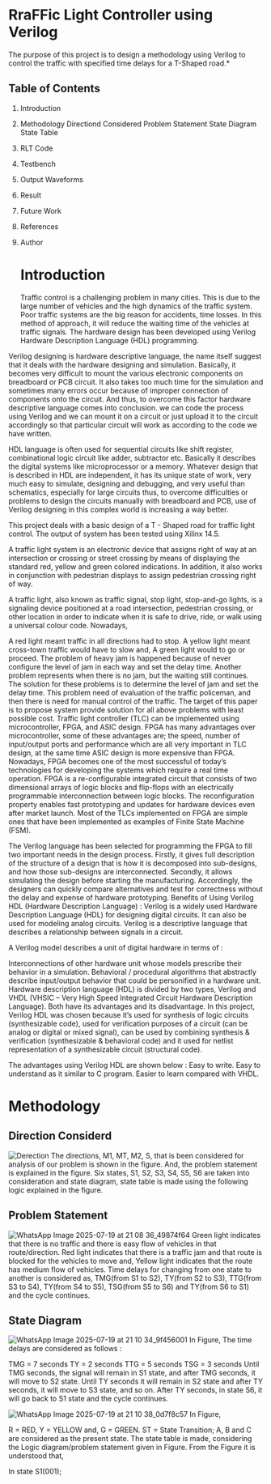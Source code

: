 # RraFFic Light Controller using Verilog
The purpose of this project is to design a methodology using Verilog to control the traffic with specified time delays for a T-Shaped road.*

## Table of Contents
 1. Introduction
 2. Methodology
      Directiond Considered
      Problem Statement
      State Diagram
      State Table
3. RLT Code
4. Testbench
5. Output Waveforms
6. Result
7. Future Work
8. References
9. Author

    # Introduction
   Traffic control is a challenging problem in many cities. This is due to the large number of vehicles and the high dynamics of the traffic system. Poor traffic systems are the big reason for accidents, time losses. In this method of approach, it will reduce the waiting time of the vehicles at traffic signals. The hardware design has been developed using Verilog Hardware Description Language (HDL) programming.

Verilog designing is hardware descriptive language, the name itself suggest that it deals with the hardware designing and simulation. Basically, it becomes very difficult to mount the various electronic components on breadboard or PCB circuit. It also takes too much time for the simulation and sometimes many errors occur because of improper connection of components onto the circuit. And thus, to overcome this factor hardware descriptive language comes into conclusion. we can code the process using Verilog and we can mount it on a circuit or just upload it to the circuit accordingly so that particular circuit will work as according to the code we have written.

HDL language is often used for sequential circuits like shift register, combinational logic circuit like adder, subtractor etc. Basically it describes the digital systems like microprocessor or a memory. Whatever design that is described in HDL are independent, it has its unique state of work, very much easy to simulate, designing and debugging, and very useful than schematics, especially for large circuits thus, to overcome difficulties or problems to design the circuits manually with breadboard and PCB, use of Verilog designing in this complex world is increasing a way better.

This project deals with a basic design of a T - Shaped road for traffic light control. The output of system has been tested using Xilinx 14.5.

A traffic light system is an electronic device that assigns right of way at an intersection or crossing or street crossing by means of displaying the standard red, yellow and green colored indications. In addition, it also works in conjunction with pedestrian displays to assign pedestrian crossing right of way.

A traffic light, also known as traffic signal, stop light, stop-and-go lights, is a signaling device positioned at a road intersection, pedestrian crossing, or other location in order to indicate when it is safe to drive, ride, or walk using a universal colour code. Nowadays,

A red light meant traffic in all directions had to stop.
A yellow light meant cross-town traffic would have to slow and,
A green light would to go or proceed.
The problem of heavy jam is happened because of never configure the level of jam in each way and set the delay time. Another problem represents when there is no jam, but the waiting still continues. The solution for these problems is to determine the level of jam and set the delay time. This problem need of evaluation of the traffic policeman, and then there is need for manual control of the traffic. The target of this paper is to propose system provide solution for all above problems with least possible cost. Traffic light controller (TLC) can be implemented using microcontroller, FPGA, and ASIC design. FPGA has many advantages over microcontroller, some of these advantages are; the speed, number of input/output ports and performance which are all very important in TLC design, at the same time ASIC design is more expensive than FPGA. Nowadays, FPGA becomes one of the most successful of today’s technologies for developing the systems which require a real time operation. FPGA is a re-configurable integrated circuit that consists of two dimensional arrays of logic blocks and flip-flops with an electrically programmable interconnection between logic blocks. The reconfiguration property enables fast prototyping and updates for hardware devices even after market launch. Most of the TLCs implemented on FPGA are simple ones that have been implemented as examples of Finite State Machine (FSM).

The Verilog language has been selected for programming the FPGA to fill two important needs in the design process.
Firstly, it gives full description of the structure of a design that is how it is decomposed into sub-designs, and how those sub-designs are interconnected.
Secondly, it allows simulating the design before starting the manufacturing.
Accordingly, the designers can quickly compare alternatives and test for correctness without the delay and expense of hardware prototyping.
Benefits of Using Verilog HDL (Hardware Description Language) :
Verilog is a widely used Hardware Description Language (HDL) for designing digital circuits. It can also be used for modeling analog circuits. Verilog is a descriptive language that describes a relationship between signals in a circuit.

A Verilog model describes a unit of digital hardware in terms of :

Interconnections of other hardware unit whose models prescribe their behavior in a simulation.
Behavioral / procedural algorithms that abstractly describe input/output behavior
that could be personified in a hardware unit.
Hardware description language (HDL) is divided by two types, Verilog and VHDL (VHSIC – Very High Speed Integrated Circuit Hardware Description Language). Both have its advantages and its disadvantage. In this project, Verilog HDL was chosen because it’s used for synthesis of logic circuits (synthesizable code), used for verification purposes of a circuit (can be analog or digital or mixed signal), can be used by combining synthesis & verification (synthesizable & behavioral code) and it used for netlist representation of a synthesizable circuit (structural code).

The advantages using Verilog HDL are shown below :
Easy to write.
Easy to understand as it similar to C program.
Easier to learn compared with VHDL.

# Methodology
 ## Direction Considerd
  
  ![Derection](https://github.com/user-attachments/assets/eae92e52-bb87-432f-9c6a-1322ee507636)
  The directions, M1, MT, M2, S, that is been considered for analysis of our problem is shown in the figure. And, the problem statement is explained in the figure. Six states, S1, S2, S3, S4, S5, S6 are taken into consideration and state diagram, state table is made using the following logic explained in the figure.

## Problem Statement
![WhatsApp Image 2025-07-19 at 21 08 36_49874f64](https://github.com/user-attachments/assets/56a359cc-6022-4d73-ac8d-832fce6367ca)
Green light indicates that there is no traffic and there is easy flow of vehicles in that route/direction.
Red light indicates that there is a traffic jam and that route is blocked for the vehicles to move and,
Yellow light indicates that the route has medium flow of vehicles.
Time delays for changing from one state to another is considered as, TMG(from S1 to S2), TY(from S2 to S3), TTG(from S3 to S4), TY(from S4 to S5), TSG(from S5 to S6) and TY(from S6 to S1) and the cycle continues.

## State Diagram
![WhatsApp Image 2025-07-19 at 21 10 34_9f456001](https://github.com/user-attachments/assets/74530e8e-3161-4f7f-9427-7bdbadf7bed9)
In Figure, The time delays are considered as follows :

TMG = 7 seconds
TY = 2 seconds
TTG = 5 seconds
TSG = 3 seconds
Until TMG seconds, the signal will remain in S1 state, and after TMG seconds, it will move to S2 state. Until TY seconds it will remain in S2 state and after TY seconds, it will move to S3 state, and so on. After TY seconds, in state S6, it will go back to S1 state and the cycle continues.

![WhatsApp Image 2025-07-19 at 21 10 38_0d7f8c57](https://github.com/user-attachments/assets/f7878da9-0c32-44f9-8102-ed71d1112ec8)
In Figure,

R = RED,
Y = YELLOW and,
G = GREEN.
ST = State Transition; A, B and C are considered as the present state. The state table is made, considering the Logic diagram/problem statement given in Figure. From the Figure it is understood that,

In state S1(001);


  
